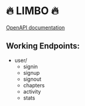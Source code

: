 # 🔥 LIMBO 🔥

[OpenAPI documentation](https://github.com/Limbo-Team/Limbo-backend/blob/main/docs/openapi.yml)

## Working Endpoints:
- user/
    - signin
    - signup
    - signout
    - chapters
    - activity
    - stats